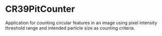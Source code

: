 # CR39PitCounter
Application for counting circular features in an image using pixel intensity threshold range and intended particle size as counting criteria.
